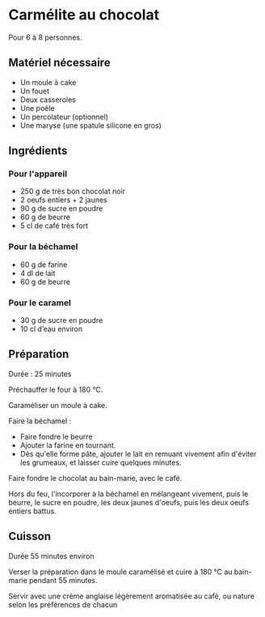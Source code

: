 Carmélite au chocolat
=====================

Pour 6 à 8 personnes.

Matériel nécessaire
-------------------

*  Un moule à cake
*  Un fouet
*  Deux casseroles
*  Une poële
*  Un percolateur (optionnel)
*  Une maryse (une spatule silicone en gros)

Ingrédients
-----------

### Pour l'appareil

*  250 g de très bon chocolat noir
*  2 oeufs entiers + 2 jaunes
*  90 g de sucre en poudre
*  60 g de beurre
*  5 cl de café très fort

### Pour la béchamel

*  60 g de farine
*  4 dl de lait
*  60 g de beurre

### Pour le caramel

*  30 g de sucre en poudre
*  10 cl d’eau environ

Préparation
-----------

Durée : 25 minutes

Préchauffer le four à 180 °C.

Caraméliser un moule à cake.

Faire la béchamel :

*  Faire fondre le beurre
*  Ajouter la farine en tournant.
*  Dès qu'elle forme pâte, ajouter le lait en remuant vivement afin d'éviter les grumeaux, et laisser cuire quelques minutes.

Faire fondre le chocolat au bain-marie, avec le café.

Hors du feu, l'incorporer à la béchamel en mélangeant vivement, puis le beurre, le sucre en poudre, les deux jaunes d'oeufs, puis les deux oeufs entiers battus.

Cuisson
-------

Durée 55 minutes environ

Verser la préparation dans le moule caramélisé et cuire à 180 °C au bain-marie pendant 55 minutes.

Servir avec une crème anglaise légèrement aromatisée au café, ou nature selon les préférences de chacun
